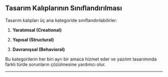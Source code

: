 ## Tasarım Kalıplarının Sınıflandırılması

Tasarım kalıpları üç ana kategoride sınıflandırılabilirler:

1. **Yaratımsal (Creational)**
   <br/>

2. **Yapısal (Structural)**
   <br/>

3. **Davranışsal (Behavioral)**

Bu kategorilerin her biri ayrı bir amaca hizmet eder ve yazılım tasarımında farklı türde sorunların çözülmesine yardımcı olur.

---
